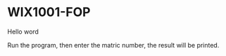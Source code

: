 # WIX1001-FOP

Hello word

Run the program, then enter the matric number, the result will be printed. 
